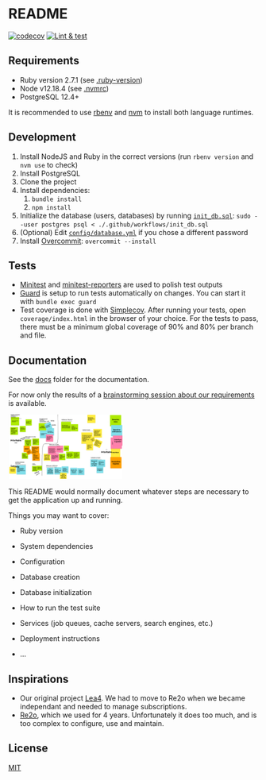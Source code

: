 # README

[![codecov](https://codecov.io/gh/rezoleo/lea5/branch/master/graph/badge.svg)](https://codecov.io/gh/rezoleo/lea5/)
[![Lint & test](https://github.com/rezoleo/lea5/workflows/Lint%20&%20test/badge.svg)](https://github.com/rezoleo/lea5/actions?query=workflow%3A%22Lint+%26+test%22)

## Requirements

- Ruby version 2.7.1 (see [.ruby-version](.ruby-version))
- Node v12.18.4 (see [.nvmrc](.nvmrc))
- PostgreSQL 12.4+

It is recommended to use [rbenv][rbenv] and [nvm][nvm] to install both language runtimes.

[rbenv]: https://github.com/rbenv/rbenv
[nvm]: https://github.com/nvm-sh/nvm

## Development

1. Install NodeJS and Ruby in the correct versions (run `rbenv version` and `nvm use` to check)
2. Install PostgreSQL
3. Clone the project
4. Install dependencies:
   1. `bundle install`
   2. `npm install`
5. Initialize the database (users, databases) by running [`init_db.sql`](.github/workflows/init_db.sql): `sudo --user postgres psql < ./.github/workflows/init_db.sql`
6. (Optional) Edit [`config/database.yml`](config/database.yml) if you chose a different password
7. Install [Overcommit](https://github.com/sds/overcommit): `overcommit --install`

## Tests

- [Minitest][minitest] and [minitest-reporters][minitest-reporters] are used to polish test outputs
- [Guard][guard] is setup to run tests automatically on changes. You can start it with `bundle exec guard`
- Test coverage is done with [Simplecov][simplecov]. After running your tests, open `coverage/index.html` in the browser of your choice.
  For the tests to pass, there must be a minimum global coverage of 90% and 80% per branch and file.

[minitest]: https://guides.rubyonrails.org/testing.html
[minitest-reporters]: https://rubygems.org/gems/minitest-reporters/versions/1.1.11
[guard]: https://github.com/guard/guard
[simplecov]: https://github.com/simplecov-ruby/simplecov

## Documentation

See the [docs](docs/) folder for the documentation.

For now only the results of a [brainstorming session about our requirements][definition-des-besoins] is available.

[<img alt="Requirements" src="docs/definition-des-besoins/Lea5-Definition-des-besoins.png" width="230" height="130">][definition-des-besoins]

[definition-des-besoins]: docs/definition-des-besoins/README.md

This README would normally document whatever steps are necessary to get the
application up and running.

Things you may want to cover:

- Ruby version

- System dependencies

- Configuration

- Database creation

- Database initialization

- How to run the test suite

- Services (job queues, cache servers, search engines, etc.)

- Deployment instructions

- ...

## Inspirations

- Our original project [Lea4][lea4]. We had to move to Re2o when we became independant and needed to manage subscriptions.
- [Re2o][re2o], which we used for 4 years. Unfortunately it does too much, and is too complex to configure, use and maintain.

[lea4]: https://github.com/rezoleo/le4/
[re2o]: https://gitlab.federez.net/re2o/re2o

## License

[MIT](./LICENSE)
